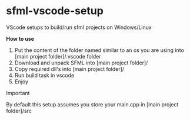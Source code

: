 # sfml-vscode-setup
VScode setups to build/run sfml projects on Windows/Linux

**How to use**
1. Put the content of the folder named similar to an os you are using into [main project folder]/.vscode  folder
2. Download and unpack SFML into [main project folder]/
3. Copy required dll's into [main project folder]/
4. Run build task in vscode
5. Enjoy

>[!IMPORTANT]
>By default this setup assumes you store your main.cpp in [main project folder]/src
